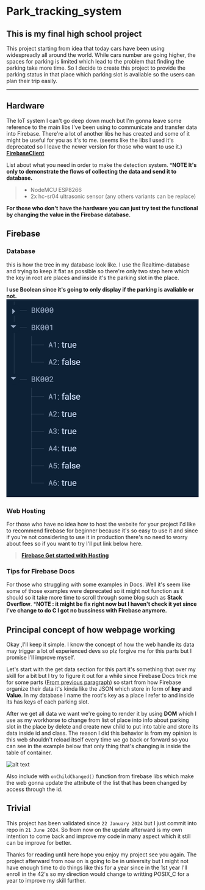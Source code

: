 # Park_tracking_system
## This is my final high school project
This project starting from idea that today cars have been using widespreadly all around the world. While cars number are going higher, the spaces for parking is limited which lead to the problem that finding the parking take more time. So I decide to create this project to provide the parking status in that place which parking slot is avaliable so the users can plan their trip easily.

---
## Hardware
The IoT system I can't go deep down much but I'm gonna leave some reference to the main libs I've been using to communicate and transfer data into Firebase. There're a lot of another libs he has created and some of it might be useful for you as it's to me.
(seems like the libs I used it's deprecated so I leave the newer version for those who want to use it.)
**[FirebaseClient](https://github.com/mobizt/FirebaseClient)**

List about what you need in order to make the detection system.
***NOTE It's only to demonstrate the flows of collecting the data and send it to database.**
>* NodeMCU ESP8266
>* 2x hc-sr04 ultrasonic sensor (any others variants can be replace)

**For those who don't have the hardware you can just try test the functional by changing the value in the Firebase database.**
## Firebase
### Database
this is how the tree in my database look like. I use the Realtime-database and trying to keep it flat as possible so there're only two step here which the key in root are places and inside it's the parking slot in the place.

**I use Boolean since it's going to only display if the parking is avaliable or not.**
![alt text](img/image.png)

### Web Hosting
For those who have no idea how to host the website for your project I'd like to recommend firebase for beginner because it's so easy to use it and since if you're not considering to use it in production there's no need to worry about fees so if you want to try I'll put link below here.
>**[Firebase Get started with Hosting](https://firebase.google.com/docs/hosting/quickstart?hl=en&authuser=0)**
### Tips for Firebase Docs
For those who struggling with some examples in Docs. Well it's seem like some of those examples were deprecated so it might not function as it should so it take more time to scroll through some blog such as **Stack Overflow**.
***NOTE : it might be fix right now but I haven't check it yet since I've change to do C I got no bussiness with Firebase anymore.**

## Principal concept of how webpage working
Okay ,I'll keep it simple. I know the concept of how the web handle its data may trigger a lot of experienced devs so plz forgive me for this parts but I promise I'll improve myself.

Let's start with the get data section for this part it's something that over my skill for a bit but I try to figure it out for a while since Firebase Docs trick me for some parts ([From previous paragraph](#tips-for-firebase-docs)) so start from how Firebase organize their data it's kinda like the JSON which store in form of **key** and **Value**. In my database I name the root's key as a place I refer to and inside its has keys of each parking slot.

After we get all data we want we're going to render it by using **DOM** which I use as my workhorse to change from list of place into info about parking slot in the place by delete and create new child to put into table and store its data inside id and class. The reason I did this behavior is from my opinion is this web shouldn't reload itself every time we go back or forward so you can see in the example below that only thing that's changing is inside the table of container.

![alt text](img/demon.gif)

Also include with ```onChildChanged()``` function from firebase libs which make the web gonna update the attribute of the list that has been changed by access through the id.
## Trivial
This project has been validated since ```22 January 2024``` but I just commit into repo in ```21 June 2024```. So from now on the update afterward is my own intention to come back and improve my code in many aspect which it still can be improve for better.

Thanks for reading until here hope you enjoy my project see you again. The project afterward from now on is going to be in university but I might not have enough time to do things like this for a year since in the 1st year I'll enroll in the 42's so my direction would change to writting POSIX_C for a year to improve my skill further.
